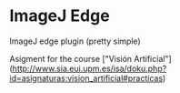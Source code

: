 ImageJ Edge
===========

ImageJ edge plugin (pretty simple)

Asigment for the course ["Visión Artificial"] (http://www.sia.eui.upm.es/isa/doku.php?id=asignaturas:vision_artificial#practicas)

